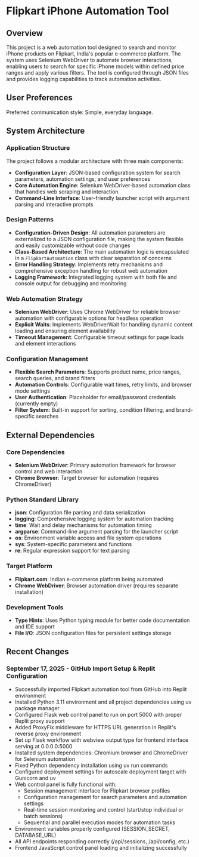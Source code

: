 # Flipkart iPhone Automation Tool

## Overview

This project is a web automation tool designed to search and monitor iPhone products on Flipkart, India's popular e-commerce platform. The system uses Selenium WebDriver to automate browser interactions, enabling users to search for specific iPhone models within defined price ranges and apply various filters. The tool is configured through JSON files and provides logging capabilities to track automation activities.

## User Preferences

Preferred communication style: Simple, everyday language.

## System Architecture

### Application Structure
The project follows a modular architecture with three main components:
- **Configuration Layer**: JSON-based configuration system for search parameters, automation settings, and user preferences
- **Core Automation Engine**: Selenium WebDriver-based automation class that handles web scraping and interaction
- **Command-Line Interface**: User-friendly launcher script with argument parsing and interactive prompts

### Design Patterns
- **Configuration-Driven Design**: All automation parameters are externalized to a JSON configuration file, making the system flexible and easily customizable without code changes
- **Class-Based Architecture**: The main automation logic is encapsulated in a `FlipkartAutomation` class with clear separation of concerns
- **Error Handling Strategy**: Implements retry mechanisms and comprehensive exception handling for robust web automation
- **Logging Framework**: Integrated logging system with both file and console output for debugging and monitoring

### Web Automation Strategy
- **Selenium WebDriver**: Uses Chrome WebDriver for reliable browser automation with configurable options for headless operation
- **Explicit Waits**: Implements WebDriverWait for handling dynamic content loading and ensuring element availability
- **Timeout Management**: Configurable timeout settings for page loads and element interactions

### Configuration Management
- **Flexible Search Parameters**: Supports product name, price ranges, search queries, and brand filters
- **Automation Controls**: Configurable wait times, retry limits, and browser mode settings
- **User Authentication**: Placeholder for email/password credentials (currently empty)
- **Filter System**: Built-in support for sorting, condition filtering, and brand-specific searches

## External Dependencies

### Core Dependencies
- **Selenium WebDriver**: Primary automation framework for browser control and web interaction
- **Chrome Browser**: Target browser for automation (requires ChromeDriver)

### Python Standard Library
- **json**: Configuration file parsing and data serialization
- **logging**: Comprehensive logging system for automation tracking
- **time**: Wait and delay mechanisms for automation timing
- **argparse**: Command-line argument parsing for the launcher script
- **os**: Environment variable access and file system operations
- **sys**: System-specific parameters and functions
- **re**: Regular expression support for text parsing

### Target Platform
- **Flipkart.com**: Indian e-commerce platform being automated
- **Chrome WebDriver**: Browser automation driver (requires separate installation)

### Development Tools
- **Type Hints**: Uses Python typing module for better code documentation and IDE support
- **File I/O**: JSON configuration files for persistent settings storage

## Recent Changes

### September 17, 2025 - GitHub Import Setup & Replit Configuration
- Successfully imported Flipkart automation tool from GitHub into Replit environment
- Installed Python 3.11 environment and all project dependencies using uv package manager
- Configured Flask web control panel to run on port 5000 with proper Replit proxy support
- Added ProxyFix middleware for HTTPS URL generation in Replit's reverse proxy environment
- Set up Flask workflow with webview output type for frontend interface serving at 0.0.0.0:5000
- Installed system dependencies: Chromium browser and ChromeDriver for Selenium automation
- Fixed Python dependency installation using uv run commands
- Configured deployment settings for autoscale deployment target with Gunicorn and uv
- Web control panel is fully functional with:
  - Session management interface for Flipkart browser profiles
  - Configuration management for search parameters and automation settings
  - Real-time session monitoring and control (start/stop individual or batch sessions)
  - Sequential and parallel execution modes for automation tasks
- Environment variables properly configured (SESSION_SECRET, DATABASE_URL)
- All API endpoints responding correctly (/api/sessions, /api/config, etc.)
- Frontend JavaScript control panel loading and initializing successfully
